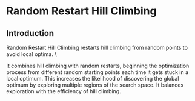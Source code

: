# Random Restart Hill Climbing


## Introduction

Random Restart Hill Climbing restarts hill climbing from random points to avoid local optima. \\

It combines hill climbing with random restarts, beginning the optimization process from different random starting points each time it gets stuck in a local optimum. This increases the likelihood of discovering the global optimum by exploring multiple regions of the search space. It balances exploration with the efficiency of hill climbing.